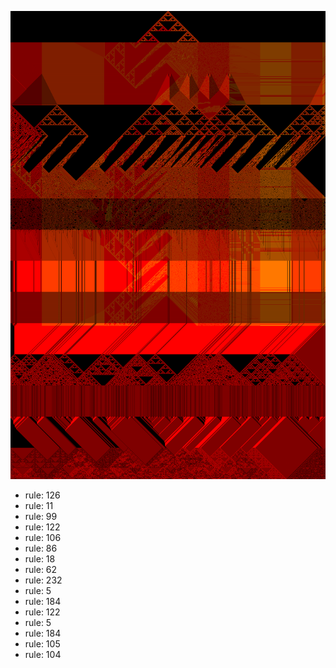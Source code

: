 ![photo](./output.png) 
 * rule: 126
* rule: 11
* rule: 99
* rule: 122
* rule: 106
* rule: 86
* rule: 18
* rule: 62
* rule: 232
* rule: 5
* rule: 184
* rule: 122
* rule: 5
* rule: 184
* rule: 105
* rule: 104
